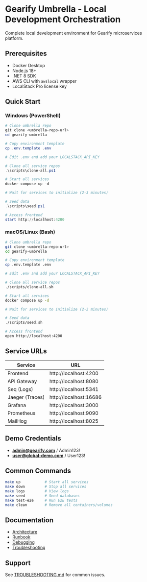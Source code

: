 # Gearify Umbrella - Local Development Orchestration

Complete local development environment for Gearify microservices platform.

## Prerequisites

- Docker Desktop
- Node.js 18+
- .NET 8 SDK
- AWS CLI with `awslocal` wrapper
- LocalStack Pro license key

## Quick Start

### Windows (PowerShell)

```powershell
# Clone umbrella repo
git clone <umbrella-repo-url>
cd gearify-umbrella

# Copy environment template
cp .env.template .env

# Edit .env and add your LOCALSTACK_API_KEY

# Clone all service repos
.\scripts\clone-all.ps1

# Start all services
docker compose up -d

# Wait for services to initialize (2-3 minutes)

# Seed data
.\scripts\seed.ps1

# Access frontend
start http://localhost:4200
```

### macOS/Linux (Bash)

```bash
# Clone umbrella repo
git clone <umbrella-repo-url>
cd gearify-umbrella

# Copy environment template
cp .env.template .env

# Edit .env and add your LOCALSTACK_API_KEY

# Clone all service repos
./scripts/clone-all.sh

# Start all services
docker compose up -d

# Wait for services to initialize (2-3 minutes)

# Seed data
./scripts/seed.sh

# Access frontend
open http://localhost:4200
```

## Service URLs

| Service | URL |
|---------|-----|
| Frontend | http://localhost:4200 |
| API Gateway | http://localhost:8080 |
| Seq (Logs) | http://localhost:5341 |
| Jaeger (Traces) | http://localhost:16686 |
| Grafana | http://localhost:3000 |
| Prometheus | http://localhost:9090 |
| MailHog | http://localhost:8025 |

## Demo Credentials

- **admin@gearify.com** / Admin123!
- **user@global-demo.com** / User123!

## Common Commands

```bash
make up           # Start all services
make down         # Stop all services
make logs         # View logs
make seed         # Seed databases
make test-e2e     # Run E2E tests
make clean        # Remove all containers/volumes
```

## Documentation

- [Architecture](docs/ARCHITECTURE.md)
- [Runbook](docs/RUNBOOK.md)
- [Debugging](docs/DEBUGGING.md)
- [Troubleshooting](docs/TROUBLESHOOTING.md)

## Support

See [TROUBLESHOOTING.md](docs/TROUBLESHOOTING.md) for common issues.
